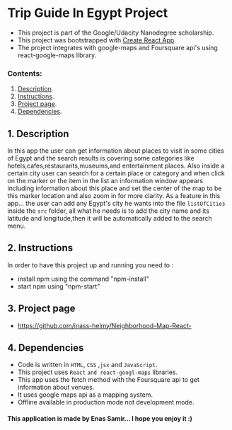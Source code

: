 
# Trip Guide In Egypt Project

- This project is part of the Google/Udacity Nanodegree scholarship.
- This project was bootstrapped with [Create React App](https://github.com/facebookincubator/create-react-app).
- The project integrates with google-maps and Foursquare api's using react-google-maps library.

 ### Contents:
  1. [Description](#1-description).
  2. [Instructions](#2-instructions).
  3. [Project page](#3-app-page).
  4. [Dependencies](#4-dependencies).
  
 ## 1. Description
  
In this app the user can get information about places to visit in some cities of Egypt and the search results is covering some categories like hotels,cafes,restaurants,museums,and entertainment places.
Also inside a certain city user can search for a certain place or category and when click on the marker or the item in the list an information window appears including information about this place and set the center of the map to be this marker location and also zoom in for more clarity.
As a feature in this app... the user can add any Egypt's city he wants into the file  `listOfCities` inside the `src` folder, all what he needs is to add the city name and its latitude and longitude,then it will be automatically added to the search menu.
 ## 2. Instructions
   In order to have this project up and running you need to :
   - install npm using the command "npm-install"
   - start npm using "npm-start"
        
 ## 3. Project page
  - https://github.com/inass-helmy/Neighborhood-Map-React-

 ## 4. Dependencies
  - Code is written in `HTML`, `CSS` ,`jsx` and `JavaScript`.
  - This project uses `React` `and react-googl-maps` libraries.
  - This app uses the fetch method with the Foursquare api to get information about venues.
  - It uses google maps api as a mapping system.
  - Offline available in production mode not development mode.

  #### This application is made by Enas Samir... I hope you enjoy it :)
